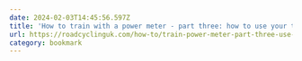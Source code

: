 ```yaml
---
date: 2024-02-03T14:45:56.597Z
title: 'How to train with a power meter - part three: how to use your training zones'
url: https://roadcyclinguk.com/how-to/train-power-meter-part-three-use-training-zones.html
category: bookmark
---
```

